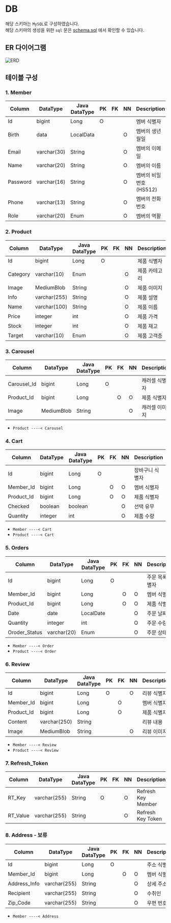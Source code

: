 # DB

해당 스키마는 `MySQL`로 구성하였습니다.</br>
해당 스키마의 생성을 위한 `sql`
문은 [schema.sql](https://github.com/MultiProject23/Shop_SemiProject/blob/main/back-end/src/main/resources/sql/schema/schema.sql)
에서 확인할 수 있습니다.

## ER 다이어그램

![ERD](https://user-images.githubusercontent.com/74192619/228433185-423b2fcd-8718-4932-a436-8f7efcb74365.png)

## 테이블 구성

### 1. Member

| Column   | DataType    | Java DataType | PK  | FK  | NN  | Description      |
| -------- |-------------| ------------- | --- | --- | --- | ------------------|
| Id       | bigint      | Long          | O   |     |     | 멤버 식별자           |
| Birth    | data        | LocalData     |     |     | O   | 멤버의 생년 월일        |
| Email    | varchar(30) | String        |     |     | O   | 멤버의 이메일          |
| Name     | varchar(20) | String        |     |     | O   | 멤버의 이름           |
| Password | varchar(16) | String        |     |     | O   | 멤버의 비밀번호 (HS512) |
| Phone    | varchar(13) | String        |     |     | O   | 멤버의 전화번호         |
| Role     | varchar(20) | Enum          |     |     | O   | 멤버의 역활           |

### 2. Product

| Column   | DataType     | Java DataType | PK  | FK  | NN  | Description   |
| -------- |--------------| ------------- | --- | --- | --- | ------------- |
| Id       | bigint       | Long          | O   |     |     | 제품 식별자   |
| Category | varchar(10)  | Enum          |     |     | O   | 제품 카테고리 |
| Image    | MediumBlob   | String        |     |     | O   | 제품 이미지   |
| Info     | varchar(255) | String        |     |     | O   | 제품 설명     |
| Name     | varchar(100) | String        |     |     | O   | 제품 이름     |
| Price    | integer      | int           |     |     | O   | 제품 가격     |
| Stock    | integer      | int           |     |     | O   | 제품 재고     |
| Target   | varchar(10)  | Enum          |     |     | O   | 제품 고객층   |

### 3. Carousel

| Column      | DataType | Java DataType | PK  | FK  | NN  | Description   |
| ----------- | -------- | ------------- | --- | --- | --- | ------------- |
| Carousel_Id | bigint   | Long          | O   |     |     | 캐러셀 식별자 |
| Product_Id  | bigint   | Long          |     | O   | O   | 제품 식별자   |
| Image       | MediumBlob     | String        |     |     | O   | 캐러셀 이미지 |

- `Product ----< Carousel`

### 4. Cart

| Column     | DataType | Java DataType | PK  | FK  | NN  | Description     |
| ---------- | -------- | ------------- | --- | --- | --- | --------------- |
| Id         | bigint   | Long          | O   |     |     | 장바구니 식별자 |
| Member_Id  | bigint   | Long          |     | O   | O   | 멤버 식별자     |
| Product_Id | bigint   | Long          |     | O   | O   | 제품 식별자     |
| Checked    | boolean  | boolean       |     |     | O   | 선택 유무       |
| Quantity   | integer  | int           |     |     | O   | 제품 수량       |

- `Member ----< Cart`
- `Product ----< Cart`

### 5. Orders

| Column        | DataType    | Java DataType | PK  | FK  | NN  | Description |
|---------------|-------------| ------------- | --- | --- | --- |-------------|
| Id            | bigint      | Long          | O   |     |     | 주문 목록 식별자   |
| Member_Id     | bigint      | Long          |     | O   | O   | 멤버 식별자      |
| Product_Id    | bigint      | Long          |     | O   | O   | 제품 식별자      |
| Date          | date        | LocalDate     |     |     | O   | 주문 날짜       |
| Quantity      | integer     | int           |     |     | O   | 주문 수량       |
| Oroder_Status | varchar(20) | Enum          |     |     | O   | 주문 상태       |

- `Member ----< Order`
- `Product ----< Order`

### 6. Review

| Column     | DataType     | Java DataType | PK  | FK  | NN  | Description   |
| ---------- |--------------| ------------- | --- | --- | --- | ------------- |
| Id         | bigint       | Long          | O   |     | O   | 리뷰 식별자   |
| Member_Id  | bigint       | Long          |     | O   |     | 멤버 식별자   |
| Product_Id | bigint       | Long          |     | O   |     | 제품 식별자   |
| Content    | varchar(250) | String        |     |     |     | 리뷰 내용     |
| Image      | MediumBlob   | String        |     |     | O   | 리뷰 이미지   |

- `Member ----< Review`
- `Product ----< Review`

### 7. Refresh_Token

| Column   | DataType     | Java DataType | PK  | FK  | NN  | Description        |
| -------- | ------------ | ------------- | --- | --- | --- | ------------------ |
| RT_Key   | varchar(255) | String        | O   |     | O   | Refresh Key Member |
| RT_Value | varchar(255) | String        |     |     | O   | Refresh Key Token  |

### 8. Address - 보류

| Column       | DataType     | Java DataType | PK  | FK  | NN  | Description |
| ------------ | ------------ | ------------- | --- | --- | --- | ----------- |
| Id           | bigint       | Long          | O   |     |     | 주소 식별자 |
| Member_Id    | bigint       | Long          |     | O   | O   | 멤버 식별자 |
| Address_Info | varchar(255) | String        |     |     | O   | 상세 주소   |
| Recipient    | varchar(255) | String        |     |     | O   | 수취인      |
| Zip_Code     | varchar(255) | String        |     |     | O   | 우편 번호   |

- `Member ----< Address`
